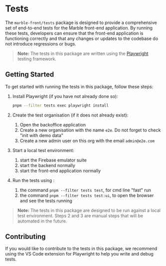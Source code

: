 # Tests

The `marble-front/tests` package is designed to provide a comprehensive set of end-to-end tests for the Marble front-end application. By running these tests, developers can ensure that the front-end application is functioning correctly and that any changes or updates to the codebase do not introduce regressions or bugs.

> **Note:** The tests in this package are written using the [Playwright](https://playwright.dev/) testing framework.

## Getting Started

To get started with running the tests in this package, follow these steps:

1. Install Playwright (if you have not already done so):

   ```bash
   pnpm --filter tests exec playwright install
   ```

2. Create the test organisation (if it does not already exist):
   1. Open the backoffice application
   2. Create a new organisation with the name `e2e`. Do not forget to check "init with demo data"
   3. Create a new admin user on this org with the email `admin@e2e.com`
3. Start a local test environment:
   1. start the Firebase emulator suite
   2. start the backend normally
   3. start the front-end application normally
4. Run the tests using :
   1. the command `pnpm --filter tests test`, for cmd line "fast" run
   2. the command `pnpm --filter tests test:ui`, to open the browser and see the tests running

> **Note:** The tests in this package are designed to be run against a local test environment. Steps 2 and 3 are manual steps that will be automated in the future.

## Contributing

If you would like to contribute to the tests in this package, we recommend using the VS Code extension for Playwright to help you write and debug tests.
